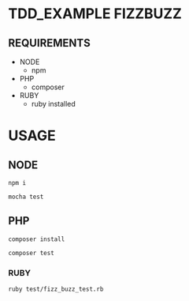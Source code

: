 # TDD_EXAMPLE FIZZBUZZ

## REQUIREMENTS
    
- NODE
    - npm
- PHP
    - composer
- RUBY
    - ruby installed    

# USAGE

## NODE

    npm i

    mocha test

## PHP

    composer install

    composer test

### RUBY

    ruby test/fizz_buzz_test.rb